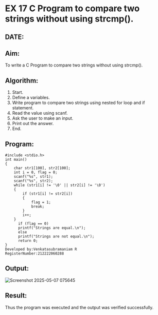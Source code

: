 # EX 17 C Program to compare two strings without using strcmp().
## DATE:
## Aim:
To write a C Program to compare two strings without using strcmp().

## Algorithm:
1. Start. 
2. Define a variables. 
3. Write program to compare two strings using nested for loop and if statement. 
4. Read the value using scanf. 
5. Ask the user to make an input. 
6. Print out the answer. 
7. End.  

## Program:
```
#include <stdio.h> 
int main()
{ 
    char str1[100], str2[100]; 
    int i = 0, flag = 0; 
    scanf("%s", str1); 
    scanf("%s", str2); 
    while (str1[i] != '\0' || str2[i] != '\0')
    { 
        if (str1[i] != str2[i])
        { 
            flag = 1; 
            break; 
        } 
        i++;
    }    
      if (flag == 0)         
      printf("Strings are equal.\n"); 
      else 
      printf("Strings are not equal.\n"); 
      return 0; 
}
Developed by:Venkatasubramaniam R
RegisterNumber:212222060288
```

## Output:
![Screenshot 2025-05-07 075645](https://github.com/user-attachments/assets/8f44b90e-15a3-427b-90c4-0e92def28345)


## Result:
Thus the program was executed and the output was verified successfully.
